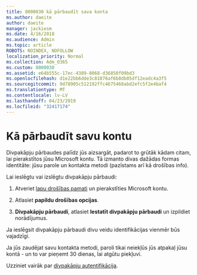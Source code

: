 ```yaml
---
title: 8000030 kā pārbaudīt sava konta
ms.author: daeite
author: daeite
manager: jackiesm
ms.date: 4/16/2018
ms.audience: Admin
ms.topic: article
ROBOTS: NOINDEX, NOFOLLOW
localization_priority: Normal
ms.collection: Adm_O365
ms.custom: 8000030
ms.assetid: e64b555c-17ec-4389-8068-d36850f09bd3
ms.openlocfilehash: d1e22bb6dde3c81876af6b8db05df12eadc4a3f5
ms.sourcegitcommit: 9d78905c512192ffc4675468abd2efc5f2e4baf4
ms.translationtype: MT
ms.contentlocale: lv-LV
ms.lasthandoff: 04/23/2019
ms.locfileid: "32417174"
---
```

# <a name="how-to-verify-your-account"></a>Kā pārbaudīt savu kontu

Divpakāpju pārbaudes palīdz jūs aizsargāt, padarot to grūtāk kādam citam, lai pierakstītos jūsu Microsoft kontu. Tā izmanto divas dažādas formas identitāte: jūsu parole un kontakta metodi (pazīstams arī kā drošības info). 
  
Lai ieslēgtu vai izslēgtu divpakāpju pārbaudi:
  
1. Atveriet [lapu drošības pamati](https://go.microsoft.com/fwlink/?linkid=842325) un pierakstīties Microsoft kontu. 
    
2. Atlasiet **papildu drošības opcijas**. 
    
3. **Divpakāpju pārbaudi**, atlasiet **Iestatīt divpakāpju pārbaudi** un izpildiet norādījumus. 
    
Ja ieslēgsit divpakāpju pārbaudi divu veidu identifikācijas vienmēr būs vajadzīgi.
  
Ja jūs zaudējat savu kontakta metodi, paroli tikai neiekļūs jūs atpakaļ jūsu kontā - un to var pieņemt 30 dienas, lai atgūtu piekļuvi. 
  
Uzziniet vairāk par [divpakāpju autentifikācija](https://go.microsoft.com/fwlink/?linkid=872270).
  

